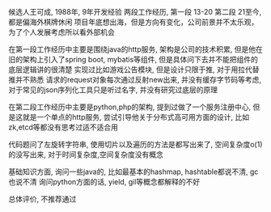 候选人王可成, 1988年, 9年开发经验
两段工作经历, 第一段 13-20 第二段 21至今, 都是偏海外棋牌休闲
项目年底想出海，但是方向有变化，公司前景并不太乐观，为了个人发展考虑所以看外部机会

在第一段工作经历中主要是围绕java的http服务, 架构是公司的技术积累, 但是他在旧的架构上引入了spring boot, mybatis等组件, 但是具体问下去并不能把组件的底层逻辑讲的很清楚
实现过比如游戏公告模块, 但是设计只限于推, 对于用拉代替推并不熟悉
请求的request对象每次通过反射new出来, 并没有缓存字节码等考虑, 对于常见的json序列化工具只是听过名字, 并没有研究过底层的原理

在第二段工作经历中主要是python,php的架构, 提到过做了一个服务注册中心, 但是这就是一个单点的http服务, 尝试引导他关于分布式高可用方面的设计, 比如zk,etcd等都没有思考过适不适合用

代码题问了左旋转字符串, 使用切片以及遍历的方法是都写出来了, 空间复杂度o(1)的没写出来, 对于时间复杂度,空间复杂度没有概念

基础知识方面, 询问一些java的, 比如最基本的hashmap, hashtable都说不清, gc也说不清
询问python方面的话, yield, gil等概念都解释的不好

总体评价, 不推荐通过
